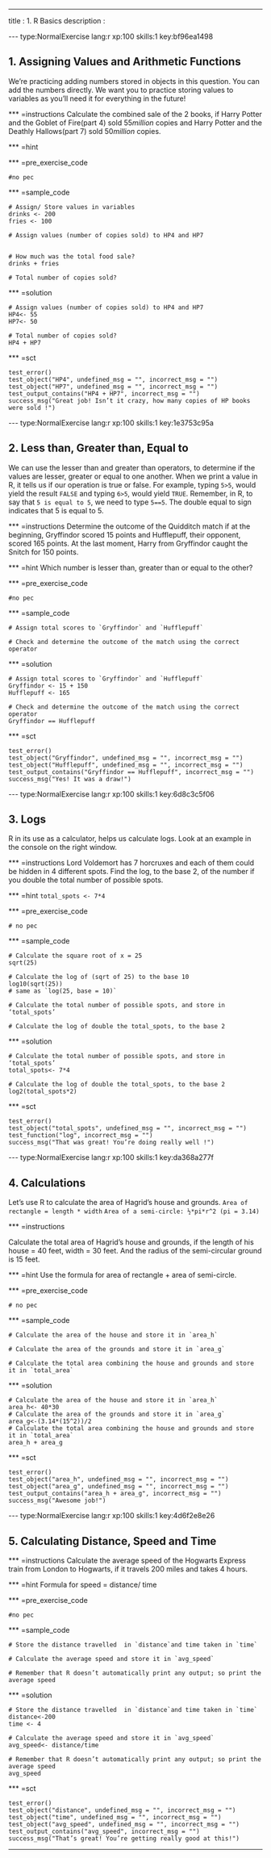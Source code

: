 ---
title       : 1. R Basics
description :

--- type:NormalExercise lang:r xp:100 skills:1 key:bf96ea1498
## 1. Assigning Values and Arithmetic Functions

We’re practicing adding numbers stored in objects in this question. You can add the numbers directly. We want you to practice storing values to variables as you’ll need it for everything in the future!

*** =instructions
Calculate the combined sale of the 2 books, if Harry Potter and the Goblet of Fire(part 4) sold $55 million$ copies and Harry Potter and the Deathly Hallows(part 7) sold $50 million$ copies.

*** =hint

*** =pre_exercise_code
```{r}
#no pec
```

*** =sample_code
```{r}
# Assign/ Store values in variables
drinks <- 200
fries <- 100

# Assign values (number of copies sold) to HP4 and HP7


# How much was the total food sale?
drinks + fries

# Total number of copies sold?
```

*** =solution
```{r}
# Assign values (number of copies sold) to HP4 and HP7
HP4<- 55
HP7<- 50

# Total number of copies sold?
HP4 + HP7
```

*** =sct
```{r}
test_error()
test_object("HP4", undefined_msg = "", incorrect_msg = "")
test_object("HP7", undefined_msg = "", incorrect_msg = "")
test_output_contains("HP4 + HP7", incorrect_msg = "")
success_msg("Great job! Isn’t it crazy, how many copies of HP books were sold !")
```


--- type:NormalExercise lang:r xp:100 skills:1 key:1e3753c95a
## 2. Less than, Greater than, Equal to

We can use the lesser than and greater than operators, to determine if the values are lesser, greater or equal to one another. When we print a value in R, it tells us if our operation is true or false. For example, typing `5>5`, would yield the result `FALSE` and typing `6>5`, would yield `TRUE`.
Remember, in R, to say that `5 is equal to 5`, we need to type `5==5`. The double equal to sign indicates that 5 is equal to 5.

*** =instructions
Determine the outcome of the Quidditch match if at the beginning, Gryffindor scored 15 points and Hufflepuff, their opponent, scored 165 points. At the last moment, Harry from Gryffindor caught the Snitch for 150 points.

*** =hint
Which number is lesser than, greater than or equal to the other?


*** =pre_exercise_code
```{r}
#no pec
```

*** =sample_code
```{r}
# Assign total scores to `Gryffindor` and `Hufflepuff`

# Check and determine the outcome of the match using the correct operator

```

*** =solution
```{r}
# Assign total scores to `Gryffindor` and `Hufflepuff`
Gryffindor <- 15 + 150
Hufflepuff <- 165

# Check and determine the outcome of the match using the correct operator
Gryffindor == Hufflepuff
```

*** =sct
```{r}
test_error()
test_object("Gryffindor", undefined_msg = "", incorrect_msg = "")
test_object("Hufflepuff", undefined_msg = "", incorrect_msg = "")
test_output_contains("Gryffindor == Hufflepuff", incorrect_msg = "")
success_msg("Yes! It was a draw!")
```


--- type:NormalExercise lang:r xp:100 skills:1 key:6d8c3c5f06
## 3. Logs
R in its use as a calculator, helps us calculate logs. Look at an example in the console on the right window.

*** =instructions
Lord Voldemort has 7 horcruxes and each of them could be hidden in 4 different spots.
Find the log, to the base 2, of the number if you double the total number of possible spots.


*** =hint
`total_spots <- 7*4`

*** =pre_exercise_code
```{r}
# no pec
```

*** =sample_code
```{r}
# Calculate the square root of x = 25
sqrt(25)

# Calculate the log of (sqrt of 25) to the base 10
log10(sqrt(25))
# same as `log(25, base = 10)`

# Calculate the total number of possible spots, and store in ‘total_spots’

# Calculate the log of double the total_spots, to the base 2
```

*** =solution
```{r}
# Calculate the total number of possible spots, and store in ‘total_spots’
total_spots<- 7*4

# Calculate the log of double the total_spots, to the base 2
log2(total_spots*2)
```

*** =sct
```{r}
test_error()
test_object("total_spots", undefined_msg = "", incorrect_msg = "")
test_function("log", incorrect_msg = "")
success_msg("That was great! You’re doing really well !")
```


--- type:NormalExercise lang:r xp:100 skills:1 key:da368a277f
## 4. Calculations
Let’s use R to calculate the area of Hagrid’s house and grounds.
`Area of rectangle = length * width`
`Area of a semi-circle: ½*pi*r^2 (pi = 3.14)`

*** =instructions

Calculate the total area of Hagrid’s house and grounds, if the length of his house = 40 feet, width = 30 feet.
And the radius of the semi-circular ground is 15 feet.

*** =hint
 Use the formula for area of rectangle + area of semi-circle.

*** =pre_exercise_code
```{r}
# no pec
```

*** =sample_code
```{r}
# Calculate the area of the house and store it in `area_h`

# Calculate the area of the grounds and store it in `area_g`

# Calculate the total area combining the house and grounds and store it in `total_area`
```

*** =solution
```{r}
# Calculate the area of the house and store it in `area_h`
area_h<- 40*30
# Calculate the area of the grounds and store it in `area_g`
area_g<-(3.14*(15^2))/2
# Calculate the total area combining the house and grounds and store it in `total_area`
area_h + area_g
```

*** =sct
```{r}
test_error()
test_object("area_h", undefined_msg = "", incorrect_msg = "")
test_object("area_g", undefined_msg = "", incorrect_msg = "")
test_output_contains("area_h + area_g", incorrect_msg = "")
success_msg("Awesome job!")
```


--- type:NormalExercise lang:r xp:100 skills:1 key:4d6f2e8e26
## 5. Calculating Distance, Speed and Time


*** =instructions
Calculate the average speed of the Hogwarts Express train from London to Hogwarts, if it  travels 200 miles and takes 4 hours.

*** =hint
Formula for speed = distance/ time

*** =pre_exercise_code
```{r}
#no pec
```

*** =sample_code
```{r}
# Store the distance travelled  in `distance`and time taken in `time`

# Calculate the average speed and store it in `avg_speed`

# Remember that R doesn’t automatically print any output; so print the average speed
```

*** =solution
```{r}
# Store the distance travelled  in `distance`and time taken in `time`
distance<-200
time <- 4

# Calculate the average speed and store it in `avg_speed`
avg_speed<- distance/time

# Remember that R doesn’t automatically print any output; so print the average speed
avg_speed
```

*** =sct
```{r}
test_error()
test_object("distance", undefined_msg = "", incorrect_msg = "")
test_object("time", undefined_msg = "", incorrect_msg = "")
test_object("avg_speed", undefined_msg = "", incorrect_msg = "")
test_output_contains("avg_speed", incorrect_msg = "")
success_msg("That’s great! You’re getting really good at this!")
```
----
